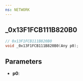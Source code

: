 ```yaml
---
ns: NETWORK
---
```

## _0x13F1FCB111B820B0

```c
// 0x13F1FCB111B820B0
void _0x13F1FCB111B820B0(Any p0);
```


## Parameters
* **p0**: 


